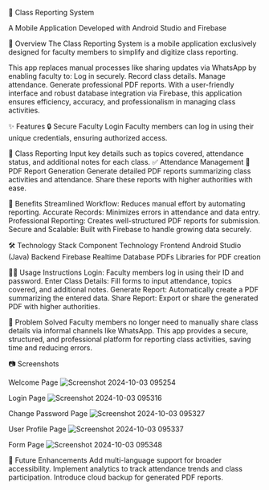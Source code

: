   📘 Class Reporting System
                                                                                           
A Mobile Application Developed with Android Studio and Firebase

🚀 Overview
The Class Reporting System is a mobile application exclusively designed for faculty members to simplify and digitize class reporting.

This app replaces manual processes like sharing updates via WhatsApp by enabling faculty to:
Log in securely.
Record class details.
Manage attendance.
Generate professional PDF reports.
With a user-friendly interface and robust database integration via Firebase, this application ensures efficiency, accuracy, and professionalism in managing class activities.

✨ Features
🔒 Secure Faculty Login
Faculty members can log in using their unique credentials, ensuring authorized access.

📝 Class Reporting
Input key details such as topics covered, attendance status, and additional notes for each class.
✅ Attendance Management
📄 PDF Report Generation
Generate detailed PDF reports summarizing class activities and attendance. Share these reports with higher authorities with ease.

🎯 Benefits
Streamlined Workflow: Reduces manual effort by automating reporting.
Accurate Records: Minimizes errors in attendance and data entry.
Professional Reporting: Creates well-structured PDF reports for submission.
Secure and Scalable: Built with Firebase to handle growing data securely.

🛠️ Technology Stack
Component	Technology
Frontend	Android Studio (Java)
Backend	Firebase Realtime Database
PDFs	Libraries for PDF creation

👨‍💻 Usage Instructions
Login: Faculty members log in using their ID and password.
Enter Class Details: Fill forms to input attendance, topics covered, and additional notes.
Generate Report: Automatically create a PDF summarizing the entered data.
Share Report: Export or share the generated PDF with higher authorities.

🏫 Problem Solved
Faculty members no longer need to manually share class details via informal channels like WhatsApp. This app provides a secure, structured, and professional platform for reporting class activities, saving time and reducing errors.

📷 Screenshots

Welcome Page
![Screenshot 2024-10-03 095254](https://github.com/user-attachments/assets/15deb612-9c7b-466b-a188-1498205c1599)


Login Page
![Screenshot 2024-10-03 095316](https://github.com/user-attachments/assets/cb67756a-8bed-43f8-a49f-051fdd04d6a3)


Change Password Page
![Screenshot 2024-10-03 095327](https://github.com/user-attachments/assets/115fa192-cf34-4c0d-8f9d-32efac264d96)

User Profile Page
![Screenshot 2024-10-03 095337](https://github.com/user-attachments/assets/8aa97a74-6bde-4f02-b724-6a0665ad20f6)

Form Page 
![Screenshot 2024-10-03 095348](https://github.com/user-attachments/assets/3d0b46a4-29ff-4e71-b31b-385a649ba6b0)

🧰 Future Enhancements
Add multi-language support for broader accessibility.
Implement analytics to track attendance trends and class participation.
Introduce cloud backup for generated PDF reports.
